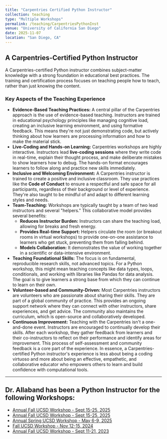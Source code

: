 ```yaml
---
title: "Carpentries Certified Python Instructor"
collection: teaching
type: "Multiple Workshops"
permalink: /teaching/CarpentriesPythonInst
venue: "University of California San Diego"
date: 2025-11-07
location: "San Diego, CA"
---
```

## A Carpentries-Certified Python Instructor
A Carpentries-certified Python instructor combines subject-matter knowledge with a strong foundation in educational best practices. The training and certification process focuses on teaching people how to teach, rather than just knowing the content.
### Key Aspects of the Teaching Experience
* **Evidence-Based Teaching Practices:** A central pillar of the Carpentries approach is the use of evidence-based teaching. Instructors are trained in educational psychology principles like managing cognitive load, creating an inclusive learning environment, and using formative feedback. This means they're not just demonstrating code, but actively thinking about how learners are processing information and how to make the material stick.
* **Live-Coding and Hands-on Learning:** Carpentries workshops are highly interactive. Instructors lead **live-coding sessions** where they write code in real-time, explain their thought process, and make deliberate mistakes to show learners how to debug. The hands-on format encourages learners to follow along and practice new skills immediately.
* **Inclusive and Welcoming Environment:** A Carpentries instructor is trained to create a positive and inclusive classroom. They use practices like the **Code of Conduct** to ensure a respectful and safe space for all participants, regardless of their background or level of experience. They're also taught to be mindful of and adapt to different learning styles and needs.
* **Team-Teaching:** Workshops are typically taught by a team of two lead instructors and several "helpers." This collaborative model provides several benefits:
    * **Reduces Instructor Burden:** Instructors can share the teaching load, allowing for breaks and fresh energy.
    * **Provides Real-time Support:** Helpers circulate the room (or breakout rooms in virtual workshops) to provide one-on-one assistance to learners who get stuck, preventing them from falling behind.
    * **Models Collaboration:** It demonstrates the value of working together in a scientific or data-intensive environment.
* **Teaching Foundational Skills:** The focus is on fundamental, reproducible research skills, not advanced topics. For a Python workshop, this might mean teaching concepts like data types, loops, conditionals, and working with libraries like Pandas for data analysis. The goal is to give learners a strong base from which they can continue to learn on their own.
* **Volunteer-based and Community-Driven:** Most Carpentries instructors are volunteers who are passionate about sharing their skills. They are part of a global community of practice. This provides an ongoing support network where they can connect with other instructors, share experiences, and get advice. The community also maintains the curriculum, which is open-source and collaboratively developed.
* **Continuous Improvement:** Teaching with the Carpentries isn't a one-and-done event. Instructors are encouraged to continually develop their skills. After each workshop, they gather feedback from learners and their co-instructors to reflect on their performance and identify areas for improvement. This process of self-assessment and community feedback is a core part of the experience.
In essence, a Carpentries-certified Python instructor's experience is less about being a coding virtuoso and more about being an effective, empathetic, and collaborative educator who empowers others to learn and build confidence with computational tools.
---
## Dr. Allaband has been a Python Instructor for the following Workshops:
* [Annual Fall UCSD Workshop - Sept 15-25, 2025](https://jmjamison.github.io/2025-09-15-UC/)
* [Annual Fall UCSD Workshop - Sept 15-25, 2025](https://jmjamison.github.io/2025-09-15-UC/)
* [Annual Spring UCSD Workshop - May 6-9, 2025](https://kcdunn1.github.io/2025-05-06-UCSD-ONLINE/)
* [Fall UCSD Workshop - Nov 12-15, 2024](https://u2ng.github.io/2024-11-12-UCSD-online/)
* [Annual Fall UCSD Workshop - Sept 11-21, 2023](https://ucsdlib.github.io/2023-09-11-uc-carpentries/)

